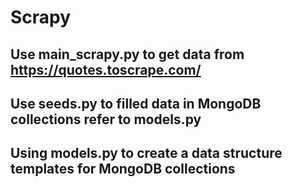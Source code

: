 # Scrapy

## Use main_scrapy.py to get data from https://quotes.toscrape.com/

## Use seeds.py to filled data in MongoDB collections refer to models.py

## Using models.py to create a data structure templates for MongoDB collections